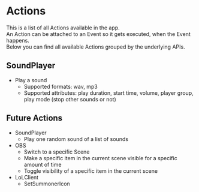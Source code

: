 # Actions
This is a list of all Actions available in the app.  
An Action can be attached to an Event so it gets executed, when the Event happens.  
Below you can find all available Actions grouped by the underlying APIs.  

## SoundPlayer
- Play a sound
    - Supported formats: wav, mp3
    - Supported attributes: play duration, start time, volume, player group, play mode (stop other sounds or not)

## Future Actions
- SoundPlayer
    - Play one random sound of a list of sounds
- OBS
    - Switch to a specific Scene
    - Make a specific item in the current scene visible for a specific amount of time
    - Toggle visibility of a specific item in the current scene
- LoLClient
    - SetSummonerIcon
